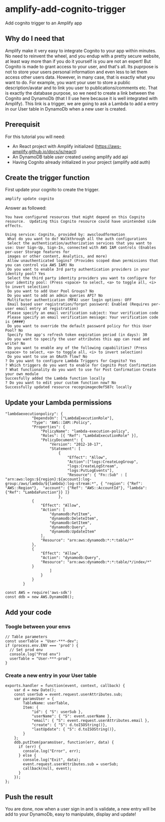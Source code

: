 # amplify-add-cognito-trigger
Add cognito trigger to an Amplify app

## Why do I need that
Amplify make it very easy to integrate Cognito to your app within minutes. No need to reinvent the wheel, and you endup with a pretty secure website, at least way more than if you do it yourself is you are not an expert!
But Cognito is made to grant access to your user, and that's all. Its puprpose is not to store your users personal information and even less to let them access other users data.
However, in many case, that is exactly what you want to do. For example, you want your user to store a public description/avatar and to link you user to publications/comments etc. That is exactly the database purpose, so we need to create a link between the Cognito and DynamoDb (that I ll use here because it is well integrated with Amplify). This link is a trigger, we are going to ask a Lambda to add a entry in our User table in DynamoDb when a new user is created.


## Prerequisit
For this tutorial you will need:
- An React project with Amplify initialized (https://aws-amplify.github.io/docs/js/react)
- An DynamoDB table *user* created useing amplify add api
- Having Cognito already initialized in your project (amplify add auth)

## Create the trigger function
First update your cognito to create the trigger.
```
amplify update cognito
```

Answer as followed:
```
You have configured resources that might depend on this Cognito resource.  Updating this Cognito resource could have unintended side effects.

Using service: Cognito, provided by: awscloudformation
 What do you want to do? Walkthrough all the auth configurations
 Select the authentication/authorization services that you want to use: User Sign-Up, Sign-In, connected with AWS IAM controls (Enables per-user Storage features for
 images or other content, Analytics, and more)
 Allow unauthenticated logins? (Provides scoped down permissions that you can control via AWS IAM) No
 Do you want to enable 3rd party authentication providers in your identity pool? Yes
 Select the third party identity providers you want to configure for your identity pool: (Press <space> to select, <a> to toggle all, <i> to invert selection)
 Do you want to add User Pool Groups? No
 Do you want to add an admin queries API? No
 Multifactor authentication (MFA) user login options: OFF
 Email based user registration/forgot password: Enabled (Requires per-user email entry at registration)
 Please specify an email verification subject: Your verification code
 Please specify an email verification message: Your verification code is {####}
 Do you want to override the default password policy for this User Pool? No
 Specify the app's refresh token expiration period (in days): 30
 Do you want to specify the user attributes this app can read and write? No
 Do you want to enable any of the following capabilities? (Press <space> to select, <a> to toggle all, <i> to invert selection)
 Do you want to use an OAuth flow? No
? Do you want to configure Lambda Triggers for Cognito? Yes
? Which triggers do you want to enable for Cognito Post Confirmation
? What functionality do you want to use for Post Confirmation Create your own module
Succesfully added the Lambda function locally
? Do you want to edit your custom function now? No
Successfully updated resource recognimagec0ef587c locally
```

## Update your Lambda permissions
```
"lambdaexecutionpolicy": {
            "DependsOn": ["LambdaExecutionRole"],
            "Type": "AWS::IAM::Policy",
            "Properties": {
                "PolicyName": "lambda-execution-policy",
                "Roles": [{ "Ref": "LambdaExecutionRole" }],
                "PolicyDocument": {
                    "Version": "2012-10-17",
                    "Statement": [
                        {
                            "Effect": "Allow",
                            "Action":["logs:CreateLogGroup",
                            "logs:CreateLogStream",
                            "logs:PutLogEvents"],
                            "Resource": { "Fn::Sub" : [ "arn:aws:logs:${region}:${account}:log-group:/aws/lambda/${lambda}:log-stream:*", { "region": {"Ref": "AWS::Region"},  "account": {"Ref": "AWS::AccountId"}, "lambda": {"Ref": "LambdaFunction"}} ]}
                        },
			{
				"Effect": "Allow",
				"Action": [
					"dynamodb:PutItem",
					"dynamodb:DeleteItem",
					"dynamodb:GetItem",
					"dynamodb:Query",
					"dynamodb:UpdateItem"
				],
				"Resource": "arn:aws:dynamodb:*:*:table/*"
			},
			{
				"Effect": "Allow",
				"Action": "dynamodb:Query",
				"Resource": "arn:aws:dynamodb:*:*:table/*/index/*"
			}
                    ]
                }
            }
        }
```

```
const AWS = require('aws-sdk')
const ddb = new AWS.DynamoDB();
```

## Add your code
### Toogle between your envs
```
// Table parameters
const userTable = "User-***-dev";
if (process.env.ENV === 'prod') {
  // Set prod env
  console.log("Prod env")
  userTable = "User-***-prod";
}
```

### Create a new entry in your User table
```
exports.handler = function(event, context, callback) {
    var d = new Date();
    const userSub = event.request.userAttributes.sub;
    var paramsUser = {
        TableName: userTable,
        Item: {
            "id": { "S": userSub },
            "userName": { "S": event.userName },
            "email": { "S": event.request.userAttributes.email },
            "create": { "S": d.toISOString()},
            "lastUpdate": { "S": d.toISOString()},
        }
    };
    ddb.putItem(paramsUser, function(err, data) {
      if (err) {
        console.log("Error", err);
      } else {
        console.log("Exit", data);
        event.request.userAttributes.sub = userSub;
        callback(null, event);
      }
    });  
};
```

## Push the result
You are done, now when a user sign in and is validate, a new entry will be add to your DynamoDb, easy to manipulate, display and update!

